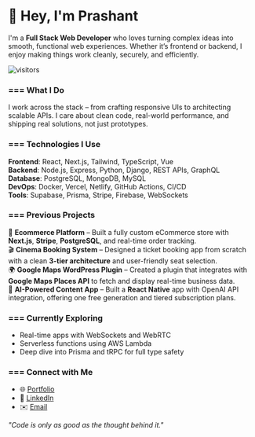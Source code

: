 # 👋 Hey, I'm Prashant

I'm a **Full Stack Web Developer** who loves turning complex ideas into smooth, functional web experiences. Whether it’s frontend or backend, I enjoy making things work cleanly, securely, and efficiently.

![visitors](https://komarev.com/ghpvc/?username=perfectopdev&label=Profile%20Views&color=blue)

### === What I Do

I work across the stack – from crafting responsive UIs to architecting scalable APIs. I care about clean code, real-world performance, and shipping real solutions, not just prototypes.

### === Technologies I Use

**Frontend**: React, Next.js, Tailwind, TypeScript, Vue  
**Backend**: Node.js, Express, Python, Django, REST APIs, GraphQL  
**Database**: PostgreSQL, MongoDB, MySQL  
**DevOps**: Docker, Vercel, Netlify, GitHub Actions, CI/CD  
**Tools**: Supabase, Prisma, Stripe, Firebase, WebSockets

### === Previous Projects

🛒 **Ecommerce Platform** – Built a fully custom eCommerce store with **Next.js**, **Stripe**, **PostgreSQL**, and real-time order tracking.  
🎬 **Cinema Booking System** – Designed a ticket booking app from scratch with a clean **3-tier architecture** and user-friendly seat selection.  
🌍 **Google Maps WordPress Plugin** – Created a plugin that integrates with **Google Maps Places API** to fetch and display real-time business data.  
🧠 **AI-Powered Content App** – Built a **React Native** app with OpenAI API integration, offering one free generation and tiered subscription plans.

### === Currently Exploring

- Real-time apps with WebSockets and WebRTC  
- Serverless functions using AWS Lambda  
- Deep dive into Prisma and tRPC for full type safety

### === Connect with Me

- 🌐 [Portfolio](https://your-portfolio.com)  
- 💼 [LinkedIn](https://linkedin.com/in/yourname)  
- ✉️ [Email](mailto:your.email@example.com)

_"Code is only as good as the thought behind it."_
